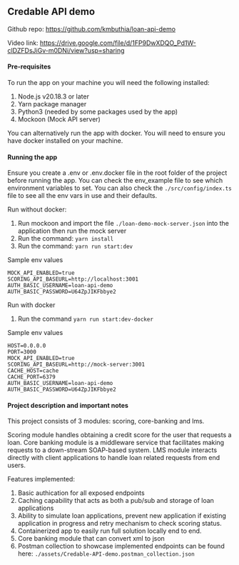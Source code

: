 ## Credable API demo

Github repo: https://github.com/kmbuthia/loan-api-demo

Video link: https://drive.google.com/file/d/1FP9DwXDQO_Pd1W-clDZFDsJiGv-m0DNi/view?usp=sharing

#### Pre-requisites
To run the app on your machine you will need the following installed:
1. Node.js v20.18.3 or later
2. Yarn package manager
3. Python3 (needed by some packages used by the app)
4. Mockoon (Mock API server)

You can alternatively run the app with docker. You will need to ensure you have docker installed
on your machine.

#### Running the app
Ensure you create a .env or .env.docker file in the root folder of the project before running the app.
You can check the env_example file to see which environment variables to set. You can also check the
`./src/config/index.ts` file to see all the env vars in use and their defaults.

Run without docker:
1. Run mockoon and import the file `./loan-demo-mock-server.json` into the application then run the mock server
2. Run the command: `yarn install`
3. Run the command: `yarn run start:dev`

Sample env values

```
MOCK_API_ENABLED=true
SCORING_API_BASEURL=http://localhost:3001
AUTH_BASIC_USERNAME=loan-api-demo
AUTH_BASIC_PASSWORD=U64ZpJIKFbbye2
```

Run with docker
1. Run the command `yarn run start:dev-docker`

Sample env values

```
HOST=0.0.0.0
PORT=3000
MOCK_API_ENABLED=true
SCORING_API_BASEURL=http://mock-server:3001
CACHE_HOST=cache
CACHE_PORT=6379
AUTH_BASIC_USERNAME=loan-api-demo
AUTH_BASIC_PASSWORD=U64ZpJIKFbbye2
```

#### Project description and important notes
This project consists of 3 modules: scoring, core-banking and lms.

Scoring module handles obtaining a credit score for the user that requests a loan.
Core banking module is a middleware service that facilitates making requests to a down-stream SOAP-based system.
LMS module interacts directly with client applications to handle loan related requests from end users.

Features implemented:
1. Basic authication for all exposed endpoints
2. Caching capability that acts as both a pub/sub and storage of loan applications
3. Ability to simulate loan applications, prevent new application if existing application in progress and
   retry mechanism to check scoring status.
4. Containerized app to easily run full solution locally end to end.
5. Core banking module that can convert xml to json
6. Postman collection to showcase implemented endpoints can be found here: `./assets/Credable-API-demo.postman_collection.json`



